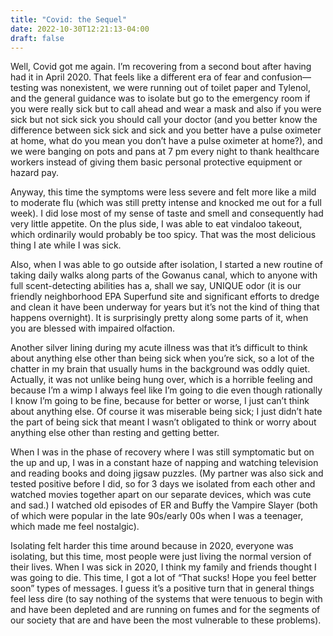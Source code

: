 ```yaml
---
title: "Covid: the Sequel"
date: 2022-10-30T12:21:13-04:00
draft: false
---
```


Well, Covid got me again. I’m recovering from a second bout after having had it in April 2020. That feels like a different era of fear and confusion—testing was nonexistent, we were running out of toilet paper and Tylenol, and the general guidance was to isolate but go to the emergency room if you were really sick but to call ahead and wear a mask and also if you were sick but not sick sick you should call your doctor (and you better know the difference between sick sick and sick and you better have a pulse oximeter at home, what do you mean you don’t have a pulse oximeter at home?), and we were banging on pots and pans at 7 pm every night to thank healthcare workers instead of giving them basic personal protective equipment or hazard pay. 

Anyway, this time the symptoms were less severe and felt more like a mild to moderate flu (which was still pretty intense and knocked me out for a full week). I did lose most of my sense of taste and smell and consequently had very little appetite. On the plus side, I was able to eat vindaloo takeout, which ordinarily would probably be too spicy. That was the most delicious thing I ate while I was sick. 

Also, when I was able to go outside after isolation, I started a new routine of taking daily walks along parts of the Gowanus canal, which to anyone with full scent-detecting abilities has a, shall we say, UNIQUE odor (it is our friendly neighborhood EPA Superfund site and significant efforts to dredge and clean it have been underway for years but it’s not the kind of thing that happens overnight). It is surprisingly pretty along some parts of it, when you are blessed with impaired olfaction.

Another silver lining during my acute illness was that it’s difficult to think about anything else other than being sick when you’re sick, so a lot of the chatter in my brain that usually hums in the background was oddly quiet. Actually, it was not unlike being hung over, which is a horrible feeling and because I’m a wimp I always feel like I’m going to die even though rationally I know I’m going to be fine, because for better or worse, I just can’t think about anything else. Of course it was miserable being sick; I just didn’t hate the part of being sick that meant I wasn’t obligated to think or worry about anything else other than resting and getting better. 

When I was in the phase of recovery where I was still symptomatic but on the up and up, I was in a constant haze of napping and watching television and reading books and doing jigsaw puzzles. (My partner was also sick and tested positive before I did, so for 3 days we isolated from each other and watched movies together apart on our separate devices, which was cute and sad.) I watched old episodes of ER and Buffy the Vampire Slayer (both of which were popular in the late 90s/early 00s when I was a teenager, which made me feel nostalgic).

Isolating felt harder this time around because in 2020, everyone was isolating, but this time, most people were just living the normal version of their lives. When I was sick in 2020, I think my family and friends thought I was going to die. This time, I got a lot of “That sucks! Hope you feel better soon” types of messages. 
I guess it’s a positive turn that in general things feel less dire (to say nothing of the systems that were tenuous to begin with and have been depleted and are running on fumes and for the segments of our society that are and have been the most vulnerable to these problems).